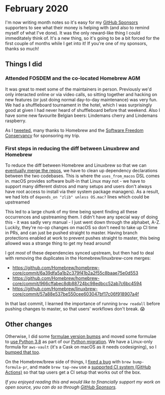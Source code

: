 # February 2020

I'm now writing month notes so it's easy for my [GitHub
Sponsors](https://github.com/sponsors/issyl0) supporters to see what
their money is helping with (and also to remind myself of what I've
done). It was the only reward-like thing I could immeditately think
of. It's a new thing, so it's going to be a bit forced for the first
couple of months while I get into it! If you're one of my sponsors,
thanks so much!

## Things I did

### Attended FOSDEM and the co-located Homebrew AGM

It was great to meet some of the maintainers in person. Previously
we'd only interacted online or via video calls, so sitting together
and hacking on new features (or just doing normal day-to-day
maintenance) was very fun.  We had a shuffleboard tournament in the
hotel, which I was surprisingly good at given I had never heard of
shuffleboard before that weekend. Also I have some new favourite
Belgian beers: Lindemans cherry and Lindemans raspberry.

As I [tweeted](https://twitter.com/issyl0/status/1224795986037497861),
many thanks to Homebrew and the [Software Freedom
Conservancy](https://sfconservancy.org) for sponsoring my trip.

### First steps in reducing the diff between Linuxbrew and Homebrew

To reduce the diff between Homebrew and Linuxbrew so that we can
[eventually merge the
repos](https://github.com/Homebrew/brew/issues/7028), we have to clean
up dependency declarations between the two codebases. This is where
the `uses_from_macos` DSL comes in. macOS provides software built-in
that Linux may not - we have to support many different distros and
many setups and users don't always have root access to install via
their system package managers). As a result, we had lots of
`depends_on "zlib" unless OS.mac?` lines which could be upstreamed 

This led to a large chunk of my time being spent finding all these
occurrences and upstreaming them. I didn't have any special way of
doing this - it was sadly very manual - I just went down through the
alphabet, A-Z. Luckily, they're no-op changes on macOS so don't need
to take up CI time in PRs, and can just be pushed straight to master.
Having branch protections enabled at work to prevent pushes straight
to master, this being allowed was a strange thing to get my head
around!

I got _most_ of these dependencies synced upstream, but then had to
deal with removing the duplicates in the Homebrew/linuxbrew-core
merges:

- <https://github.com/Homebrew/homebrew-core/commit/6a39dfa5a1b2c379f41b2a2f55c8baae75e0d553>
- <https://github.com/Homebrew/homebrew-core/commit/966cffabec8db88724bc98edbcc52ab7c6bc4594>
- <https://github.com/Homebrew/linuxbrew-core/commit/57a88e537be550cee603047bf17c06f918907a4f>

In that last commit, I learned the importance of running `brew
readall` before pushing changes to master, so that users' workflows
don't break. :scream:

## Other changes

Otherwise, I did some [formulae version
bumps](https://github.com/Homebrew/homebrew-core/commit/cc7cdb60d622ea8857e091f67caa45417b104d28)
and moved some formulae to [use Python
3.8](https://github.com/Homebrew/homebrew-core/commit/6991cfb58c8fa5d24bbb5cc1e663eef8128df649)
as part of our [Python
migration](https://github.com/Homebrew/homebrew-core/issues/47274). We
have a Linux-only formula for `aws-vault` (it's a Cask on macOS as it
needs codesigning), so I [bumped that
too](https://github.com/Homebrew/linuxbrew-core/pull/19643).

On the Homebrew/brew side of things, I [fixed a
bug](https://github.com/Homebrew/brew/commit/1ab843ba47374577216c28bb4a1c2fa67666da34)
with `brew bump-formula-pr`, and made `brew tap-new` use a [supported
CI system (GitHub
Actions)](https://github.com/Homebrew/brew/commit/b3abf3d7c941dd1c3889cf1fa35414c6e90e986c)
so that tap users get a CI setup that works out of the box.

_If you enjoyed reading this and would like to financially support my work on open source, you can do so through [GitHub Sponsors](https://github.com/sponsors/issyl0)._
